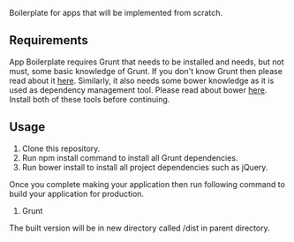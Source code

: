 Boilerplate for apps that will be implemented from scratch.

<h2>Requirements</h2>
App Boilerplate requires Grunt that needs to be installed and needs, but not must, some basic knowledge of Grunt. 
If you don't know Grunt then please read about it <a href="http://gruntjs.com/">here</a>. Similarly, it also needs some bower knowledge as it is
used as dependency management tool. Please read about bower <a href="http://bower.io/">here</a>. Install both of these tools before continuing.

<h2>Usage</h2>

1. Clone this repository.
2. Run npm install command to install all Grunt dependencies.
3. Run bower install to install all project dependencies such as jQuery.

Once you complete making your application then run following command to build your application for production.
1. Grunt

The built version will be in new directory called /dist in parent directory.
